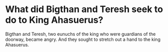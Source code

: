 # What did Bigthan and Teresh seek to do to King Ahasuerus?

Bigthan and Teresh, two eunuchs of the king who were guardians of the doorway, became angry. And they sought to stretch out a hand to the king Ahasuerus.
